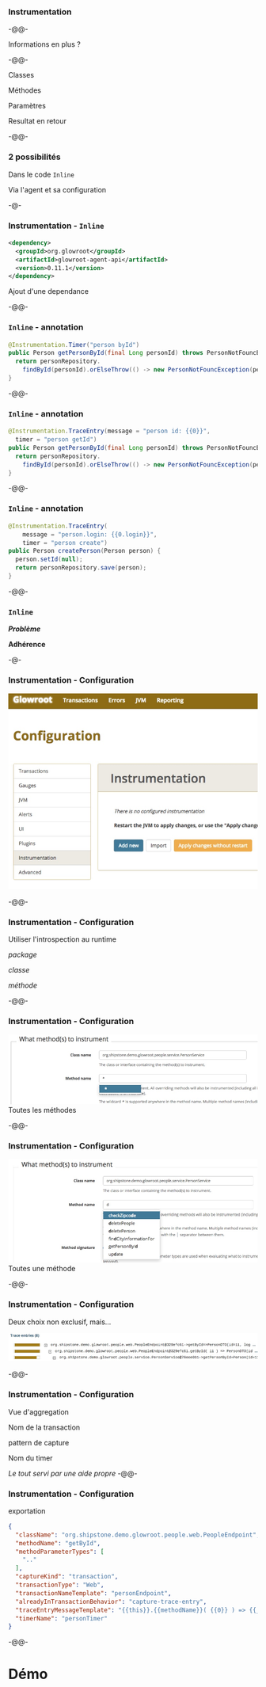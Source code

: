 ### Instrumentation

-@@-

Informations en plus ?

-@@-

Classes

Méthodes<!-- .element class="fragment" -->

Paramètres<!-- .element class="fragment" -->

Resultat en retour<!-- .element class="fragment" -->

-@@-

### 2 possibilités

Dans le code `Inline`<!-- .element class="fragment" -->

Via l'agent et sa configuration<!-- .element class="fragment" -->

-@-

### Instrumentation - `Inline`

```xml
<dependency>
  <groupId>org.glowroot</groupId>
  <artifactId>glowroot-agent-api</artifactId>
  <version>0.11.1</version>
</dependency>
```

Ajout d'une dependance

-@@-

### `Inline` - annotation

```java
@Instrumentation.Timer("person byId")
public Person getPersonById(final Long personId) throws PersonNotFouncException {
  return personRepository.
    findById(personId).orElseThrow(() -> new PersonNotFouncException(personId));
}
```

-@@-

### `Inline` - annotation

```java
@Instrumentation.TraceEntry(message = "person id: {{0}}",
  timer = "person getId")
public Person getPersonById(final Long personId) throws PersonNotFouncException {
  return personRepository.
    findById(personId).orElseThrow(() -> new PersonNotFouncException(personId));
}
```

-@@-

### `Inline` - annotation

```java
@Instrumentation.TraceEntry(
    message = "person.login: {{0.login}}",
    timer = "person create")
public Person createPerson(Person person) {
  person.setId(null);
  return personRepository.save(person);
}
```

-@@-

### `Inline`

***Problème*** <!-- .element style="color: crimson;" -->

**Adhérence**<!-- .element class="fragment" -->

-@-

### Instrumentation - Configuration

![](images/instrumentation-01.jpeg)<!-- .element class="fragment" -->

-@@-

### Instrumentation - Configuration

Utiliser l'introspection au runtime

*package*<!-- .element class="fragment" -->

*classe*<!-- .element class="fragment" -->

*méthode*<!-- .element class="fragment" -->

-@@-

### Instrumentation - Configuration

![](images/instrumentation-02-01.jpeg)
Toutes les méthodes

-@@-

### Instrumentation - Configuration

![](images/instrumentation-02-03.jpeg)
Toutes une méthode

-@@-

### Instrumentation - Configuration

Deux choix non exclusif, mais...

![](images/instrumentation-02-04.jpeg)<!-- .element class="fragment" -->

-@@-

### Instrumentation - Configuration

Vue d'aggregation

Nom de la transaction

pattern de capture

Nom du timer

*Le tout servi par une aide propre*<!-- .element class="fragment" -->
-@@-

### Instrumentation - Configuration

exportation

```json
{
  "className": "org.shipstone.demo.glowroot.people.web.PeopleEndpoint",
  "methodName": "getById",
  "methodParameterTypes": [
    ".."
  ],
  "captureKind": "transaction",
  "transactionType": "Web",
  "transactionNameTemplate": "personEndpoint",
  "alreadyInTransactionBehavior": "capture-trace-entry",
  "traceEntryMessageTemplate": "{{this}}.{{methodName}}( {{0}} ) => {{_}}",
  "timerName": "personTimer"
}
```

-@@-

# Démo

